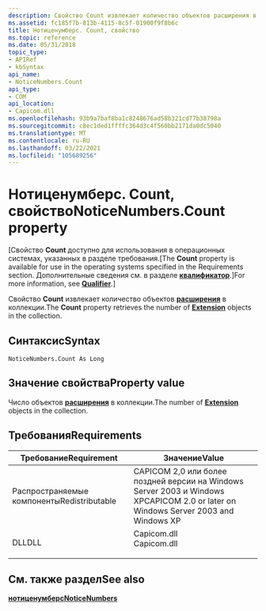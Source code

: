 ```yaml
---
description: Свойство Count извлекает количество объектов расширения в коллекции.
ms.assetid: fc185f7b-813b-4115-8c5f-01900f9f8b6c
title: Нотиценумберс. Count, свойство
ms.topic: reference
ms.date: 05/31/2018
topic_type:
- APIRef
- kbSyntax
api_name:
- NoticeNumbers.Count
api_type:
- COM
api_location:
- Capicom.dll
ms.openlocfilehash: 93b9a7baf8ba1c8248676ad58b321cd77b38798a
ms.sourcegitcommit: c8ec1ded1ffffc364d3c4f560bb2171da0dc5040
ms.translationtype: MT
ms.contentlocale: ru-RU
ms.lasthandoff: 03/22/2021
ms.locfileid: "105689256"
---
```

# <a name="noticenumberscount-property"></a><span data-ttu-id="d4561-103">Нотиценумберс. Count, свойство</span><span class="sxs-lookup"><span data-stu-id="d4561-103">NoticeNumbers.Count property</span></span>

<span data-ttu-id="d4561-104">\[Свойство **Count** доступно для использования в операционных системах, указанных в разделе требования.</span><span class="sxs-lookup"><span data-stu-id="d4561-104">\[The **Count** property is available for use in the operating systems specified in the Requirements section.</span></span> <span data-ttu-id="d4561-105">Дополнительные сведения см. в разделе [**квалификатор**](qualifier.md).\]</span><span class="sxs-lookup"><span data-stu-id="d4561-105">For more information, see [**Qualifier**](qualifier.md).\]</span></span>

<span data-ttu-id="d4561-106">Свойство **Count** извлекает количество объектов [**расширения**](extension.md) в коллекции.</span><span class="sxs-lookup"><span data-stu-id="d4561-106">The **Count** property retrieves the number of [**Extension**](extension.md) objects in the collection.</span></span>

## <a name="syntax"></a><span data-ttu-id="d4561-107">Синтаксис</span><span class="sxs-lookup"><span data-stu-id="d4561-107">Syntax</span></span>


```VB
NoticeNumbers.Count As Long
```



## <a name="property-value"></a><span data-ttu-id="d4561-108">Значение свойства</span><span class="sxs-lookup"><span data-stu-id="d4561-108">Property value</span></span>

<span data-ttu-id="d4561-109">Число объектов [**расширения**](extension.md) в коллекции.</span><span class="sxs-lookup"><span data-stu-id="d4561-109">The number of [**Extension**](extension.md) objects in the collection.</span></span>

## <a name="requirements"></a><span data-ttu-id="d4561-110">Требования</span><span class="sxs-lookup"><span data-stu-id="d4561-110">Requirements</span></span>



| <span data-ttu-id="d4561-111">Требование</span><span class="sxs-lookup"><span data-stu-id="d4561-111">Requirement</span></span> | <span data-ttu-id="d4561-112">Значение</span><span class="sxs-lookup"><span data-stu-id="d4561-112">Value</span></span> |
|----------------------------|----------------------------------------------------------------------------------------|
| <span data-ttu-id="d4561-113">Распространяемые компоненты</span><span class="sxs-lookup"><span data-stu-id="d4561-113">Redistributable</span></span><br/> | <span data-ttu-id="d4561-114">CAPICOM 2,0 или более поздней версии на Windows Server 2003 и Windows XP</span><span class="sxs-lookup"><span data-stu-id="d4561-114">CAPICOM 2.0 or later on Windows Server 2003 and Windows XP</span></span><br/>                  |
| <span data-ttu-id="d4561-115">DLL</span><span class="sxs-lookup"><span data-stu-id="d4561-115">DLL</span></span><br/>             | <dl> <span data-ttu-id="d4561-116"><dt>Capicom.dll</dt></span><span class="sxs-lookup"><span data-stu-id="d4561-116"><dt>Capicom.dll</dt></span></span> </dl> |



## <a name="see-also"></a><span data-ttu-id="d4561-117">См. также раздел</span><span class="sxs-lookup"><span data-stu-id="d4561-117">See also</span></span>

<dl> <dt>

[<span data-ttu-id="d4561-118">**нотиценумберс**</span><span class="sxs-lookup"><span data-stu-id="d4561-118">**NoticeNumbers**</span></span>](noticenumbers.md)
</dt> </dl>

 

 




